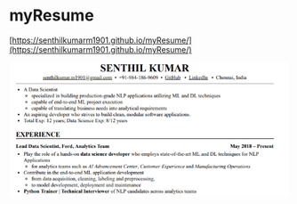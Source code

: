 # myResume
[https://senthilkumarm1901.github.io/myResume/](https://senthilkumarm1901.github.io/myResume/)

[![My PDF Resume](social_media_preview_image.png)](https://senthilkumarm1901.github.io/myResume/)
